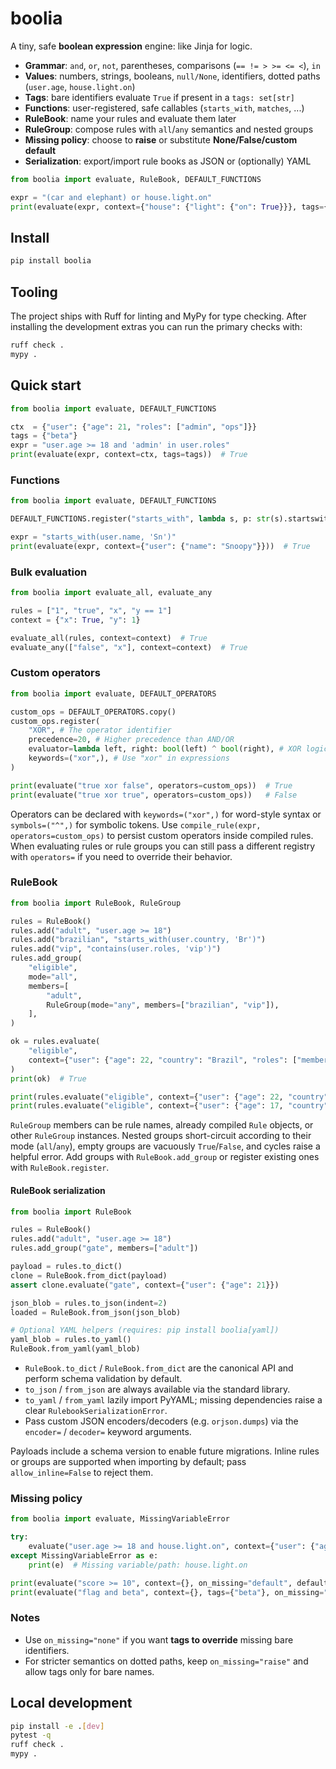 # boolia

A tiny, safe **boolean expression** engine: like Jinja for logic.

- **Grammar**: `and`, `or`, `not`, parentheses, comparisons (`== != > >= <= <`), `in`
- **Values**: numbers, strings, booleans, `null/None`, identifiers, dotted paths (`user.age`, `house.light.on`)
- **Tags**: bare identifiers evaluate `True` if present in a `tags: set[str]`
- **Functions**: user-registered, safe callables (`starts_with`, `matches`, ...)
- **RuleBook**: name your rules and evaluate them later
- **RuleGroup**: compose rules with `all`/`any` semantics and nested groups
- **Missing policy**: choose to **raise** or substitute **None/False/custom default**
- **Serialization**: export/import rule books as JSON or (optionally) YAML

```py
from boolia import evaluate, RuleBook, DEFAULT_FUNCTIONS

expr = "(car and elephant) or house.light.on"
print(evaluate(expr, context={"house": {"light": {"on": True}}}, tags={"car"}))  # True
```

## Install

```bash
pip install boolia
```

## Tooling

The project ships with Ruff for linting and MyPy for type checking. After installing the
development extras you can run the primary checks with:

```bash
ruff check .
mypy .
```

## Quick start

```py
from boolia import evaluate, DEFAULT_FUNCTIONS

ctx  = {"user": {"age": 21, "roles": ["admin", "ops"]}}
tags = {"beta"}
expr = "user.age >= 18 and 'admin' in user.roles"
print(evaluate(expr, context=ctx, tags=tags))  # True
```

### Functions

```py
from boolia import evaluate, DEFAULT_FUNCTIONS

DEFAULT_FUNCTIONS.register("starts_with", lambda s, p: str(s).startswith(str(p)))

expr = "starts_with(user.name, 'Sn')"
print(evaluate(expr, context={"user": {"name": "Snoopy"}}))  # True
```

### Bulk evaluation

```py
from boolia import evaluate_all, evaluate_any

rules = ["1", "true", "x", "y == 1"]
context = {"x": True, "y": 1}

evaluate_all(rules, context=context)  # True
evaluate_any(["false", "x"], context=context)  # True
```

### Custom operators

```py
from boolia import evaluate, DEFAULT_OPERATORS

custom_ops = DEFAULT_OPERATORS.copy()
custom_ops.register(
    "XOR", # The operator identifier
    precedence=20, # Higher precedence than AND/OR
    evaluator=lambda left, right: bool(left) ^ bool(right), # XOR logic
    keywords=("xor",), # Use "xor" in expressions
)

print(evaluate("true xor false", operators=custom_ops))  # True
print(evaluate("true xor true", operators=custom_ops))   # False
```

Operators can be declared with `keywords=("xor",)` for word-style syntax or `symbols=("^",)`
for symbolic tokens. Use `compile_rule(expr, operators=custom_ops)` to persist custom
operators inside compiled rules. When evaluating rules or rule groups you can still pass a
different registry with `operators=` if you need to override their behavior.

### RuleBook

```py
from boolia import RuleBook, RuleGroup

rules = RuleBook()
rules.add("adult", "user.age >= 18")
rules.add("brazilian", "starts_with(user.country, 'Br')")
rules.add("vip", "contains(user.roles, 'vip')")
rules.add_group(
    "eligible",
    mode="all",
    members=[
        "adult",
        RuleGroup(mode="any", members=["brazilian", "vip"]),
    ],
)

ok = rules.evaluate(
    "eligible",
    context={"user": {"age": 22, "country": "Brazil", "roles": ["member"]}},
)
print(ok)  # True

print(rules.evaluate("eligible", context={"user": {"age": 22, "country": "Chile", "roles": ["vip"]}}))  # True
print(rules.evaluate("eligible", context={"user": {"age": 17, "country": "Chile", "roles": ["member"]}}))  # False
```

`RuleGroup` members can be rule names, already compiled `Rule` objects, or other `RuleGroup` instances. Nested groups short-circuit according to their mode (`all`/`any`), empty groups are vacuously `True`/`False`, and cycles raise a helpful error. Add groups with `RuleBook.add_group` or register existing ones with `RuleBook.register`.

#### RuleBook serialization

```py
from boolia import RuleBook

rules = RuleBook()
rules.add("adult", "user.age >= 18")
rules.add_group("gate", members=["adult"])

payload = rules.to_dict()
clone = RuleBook.from_dict(payload)
assert clone.evaluate("gate", context={"user": {"age": 21}})

json_blob = rules.to_json(indent=2)
loaded = RuleBook.from_json(json_blob)

# Optional YAML helpers (requires: pip install boolia[yaml])
yaml_blob = rules.to_yaml()
RuleBook.from_yaml(yaml_blob)
```

- `RuleBook.to_dict` / `RuleBook.from_dict` are the canonical API and perform schema validation by default.
- `to_json` / `from_json` are always available via the standard library.
- `to_yaml` / `from_yaml` lazily import PyYAML; missing dependencies raise a clear `RulebookSerializationError`.
- Pass custom JSON encoders/decoders (e.g. `orjson.dumps`) via the `encoder=` / `decoder=` keyword arguments.

Payloads include a schema version to enable future migrations. Inline rules or groups are supported when importing by default; pass `allow_inline=False` to reject them.

### Missing policy

```py
from boolia import evaluate, MissingVariableError

try:
    evaluate("user.age >= 18 and house.light.on", context={"user": {"age": 20}}, on_missing="raise")
except MissingVariableError as e:
    print(e)  # Missing variable/path: house.light.on

print(evaluate("score >= 10", context={}, on_missing="default", default_value=0))  # False
print(evaluate("flag and beta", context={}, tags={"beta"}, on_missing="none"))     # False (flag is None)
```

### Notes

- Use `on_missing="none"` if you want **tags to override** missing bare identifiers.
- For stricter semantics on dotted paths, keep `on_missing="raise"` and allow tags only for bare names.

## Local development

```bash
pip install -e .[dev]
pytest -q
ruff check .
mypy .
```

